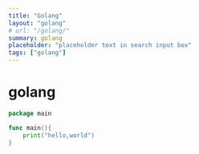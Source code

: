 ```yaml
---
title: "Golang"
layout: "golang"
# url: "/golang/"
summary: golang
placeholder: "placeholder text in search input box"
tags: ["golang"]
---
```


# golang
```go
package main

func main(){
    print("hello,world")
}